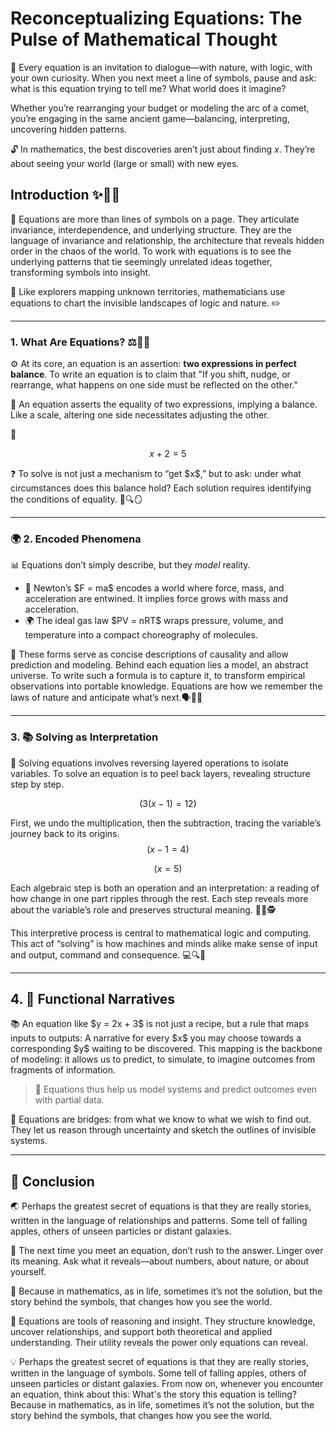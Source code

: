 # **Reconceptualizing Equations: The Pulse of Mathematical Thought**
🧪 Every equation is an invitation to dialogue—with nature, with logic, with your own curiosity. When you next meet a line of symbols, pause and ask: what is this equation trying to tell me? What world does it imagine?

Whether you’re rearranging your budget or modeling the arc of a comet, you’re engaging in the same ancient game—balancing, interpreting, uncovering hidden patterns.

🔓 In mathematics, the best discoveries aren’t just about finding $x$. They’re about seeing your world (large or small) with new eyes.



## Introduction ✨🧠📘  

🧭 Equations are more than lines of symbols on a page. They articulate invariance, interdependence, and underlying structure.  They are the language of invariance and relationship, the architecture that reveals hidden order in the chaos of the world. To work with equations is to see the underlying patterns that tie seemingly unrelated ideas together, transforming symbols into insight.

🌌 Like explorers mapping unknown territories, mathematicians use equations to chart the invisible landscapes of logic and nature. ✏️

---

### **1. What Are Equations?** ⚖️🧮📏  
⚙️ At its core, an equation is an assertion: **two expressions in perfect balance**. To write an equation is to claim that "If you shift, nudge, or rearrange, what happens on one side must be reflected on the other."

🤔 An equation asserts the equality of two expressions, implying a balance. Like a scale, altering one side necessitates adjusting the other. 

📐  

$$
x + 2 = 5
$$

❓ To solve is not just a mechanism to “get \$x\$,” but to ask: under what circumstances does this balance hold? Each solution requires identifying the conditions of equality. 📝🔍🪞

---

### 🌍 **2. Encoded Phenomena**  

📊 Equations don’t simply describe, but they *model* reality.
- 🔬 Newton’s \$F = ma\$ encodes a world where force, mass, and acceleration are entwined. It implies force grows with mass and acceleration.  
- 🌍 The ideal gas law \$PV = nRT\$ wraps pressure, volume, and temperature into a compact choreography of molecules.

🔧 These forms serve as concise descriptions of causality and allow prediction and modeling. Behind each equation lies a model, an abstract universe. To write such a formula is to capture it, to transform empirical observations into portable knowledge. Equations are how we remember the laws of nature and anticipate what’s next.🗣️📖💫  



---

### **3.  📚 Solving as Interpretation**   
🧅 Solving equations involves reversing layered operations to isolate variables. To solve an equation is to peel back layers, revealing structure step by step.

$$
(3(x - 1) = 12)
$$

First, we undo the multiplication, then the subtraction, tracing the variable’s journey back to its origins.
$$
(x - 1 = 4)
$$

$$
(x = 5)
$$


Each algebraic step is both an operation and an interpretation: a reading of how change in one part ripples through the rest. Each step reveals more about the variable’s role and preserves structural meaning. 🧠📐🕵️  

This interpretive process is central to mathematical logic and computing. This act of “solving” is how machines and minds alike make sense of input and output, command and consequence. 💻🔍🧠

---

## **4. 📖 Functional Narratives** 

📚 An equation like \$y = 2x + 3\$ is not just a recipe, but a rule that maps inputs to outputs: A narrative for every \$x\$ you may choose towards a corresponding \$y\$ waiting to be discovered. This mapping is the backbone of modeling: it allows us to predict, to simulate, to imagine outcomes from fragments of information.

> 🧱 Equations thus help us model systems and predict outcomes even with partial data. 

🌉 Equations are bridges: from what we know to what we wish to find out. They let us reason through uncertainty and sketch the outlines of invisible systems. 

---

## 📌 **Conclusion**  

🌏 Perhaps the greatest secret of equations is that they are really stories, written in the language of relationships and patterns. Some tell of falling apples, others of unseen particles or distant galaxies.

🧩 The next time you meet an equation, don’t rush to the answer. Linger over its meaning. Ask what it reveals—about numbers, about nature, or about yourself.

🧭 Because in mathematics, as in life, sometimes it’s not the solution, but the story behind the symbols, that changes how you see the world.

🔮 Equations are tools of reasoning and insight. They structure knowledge, uncover relationships, and support both theoretical and applied understanding. Their utility reveals the power only equations can reveal. 

💡 Perhaps the greatest secret of equations is that they are really stories, written in the language of symbols. Some tell of falling apples, others of unseen particles or distant galaxies. From now on, whenever you encounter an equation, think about this: What's the story this equation is telling? Because in mathematics, as in life, sometimes it’s not the solution, but the story behind the symbols, that changes how you see the world.
